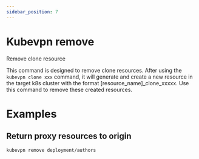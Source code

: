 ```yaml
---
sidebar_position: 7
---
```


# Kubevpn remove

Remove clone resource

This command is designed to remove clone resources. After using the `kubevpn clone xxx` command, it will generate and
create a new resource in the target k8s cluster with the format [resource_name]_clone_xxxxx. Use this command to remove
these created resources.

# Examples

## Return proxy resources to origin

```shell
kubevpn remove deployment/authors
```
